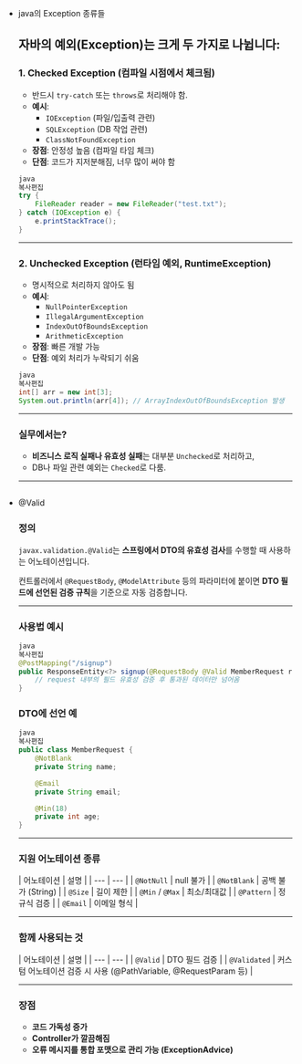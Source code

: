 - java의 Exception 종류들

  ## 자바의 예외(Exception)는 크게 두 가지로 나뉩니다:

  ### 1. **Checked Exception (컴파일 시점에서 체크됨)**

    - 반드시 `try-catch` 또는 `throws`로 처리해야 함.
    - **예시**:
        - `IOException` (파일/입출력 관련)
        - `SQLException` (DB 작업 관련)
        - `ClassNotFoundException`
    - **장점**: 안정성 높음 (컴파일 타임 체크)
    - **단점**: 코드가 지저분해짐, 너무 많이 써야 함

    ```java
    java
    복사편집
    try {
        FileReader reader = new FileReader("test.txt");
    } catch (IOException e) {
        e.printStackTrace();
    }
    
    ```
    
  ---

  ### 2. **Unchecked Exception (런타임 예외, RuntimeException)**

    - 명시적으로 처리하지 않아도 됨
    - **예시**:
        - `NullPointerException`
        - `IllegalArgumentException`
        - `IndexOutOfBoundsException`
        - `ArithmeticException`
    - **장점**: 빠른 개발 가능
    - **단점**: 예외 처리가 누락되기 쉬움

    ```java
    java
    복사편집
    int[] arr = new int[3];
    System.out.println(arr[4]); // ArrayIndexOutOfBoundsException 발생
    
    ```
    
  ---

  ### 실무에서는?

    - **비즈니스 로직 실패나 유효성 실패**는 대부분 `Unchecked`로 처리하고,
    - DB나 파일 관련 예외는 `Checked`로 다룸.

    ---

  ## 

- @Valid

  ### 정의

  `javax.validation.@Valid`는 **스프링에서 DTO의 유효성 검사**를 수행할 때 사용하는 어노테이션입니다.

  컨트롤러에서 `@RequestBody`, `@ModelAttribute` 등의 파라미터에 붙이면 **DTO 필드에 선언된 검증 규칙**을 기준으로 자동 검증합니다.
    
  ---

  ### 사용법 예시

    ```java
    java
    복사편집
    @PostMapping("/signup")
    public ResponseEntity<?> signup(@RequestBody @Valid MemberRequest request) {
        // request 내부의 필드 유효성 검증 후 통과된 데이터만 넘어옴
    }
    
    ```

  ### DTO에 선언 예

    ```java
    java
    복사편집
    public class MemberRequest {
        @NotBlank
        private String name;
    
        @Email
        private String email;
    
        @Min(18)
        private int age;
    }
    
    ```
    
  ---

  ### 지원 어노테이션 종류

  | 어노테이션 | 설명 |
      | --- | --- |
  | `@NotNull` | null 불가 |
  | `@NotBlank` | 공백 불가 (String) |
  | `@Size` | 길이 제한 |
  | `@Min` / `@Max` | 최소/최대값 |
  | `@Pattern` | 정규식 검증 |
  | `@Email` | 이메일 형식 |
    
  ---

  ### 함께 사용되는 것

  | 어노테이션 | 설명 |
      | --- | --- |
  | `@Valid` | DTO 필드 검증 |
  | `@Validated` | 커스텀 어노테이션 검증 시 사용 (@PathVariable, @RequestParam 등) |
    
  ---

  ### 장점

    - **코드 가독성 증가**
    - **Controller가 깔끔해짐**
    - **오류 메시지를 통합 포맷으로 관리 가능 (ExceptionAdvice)**